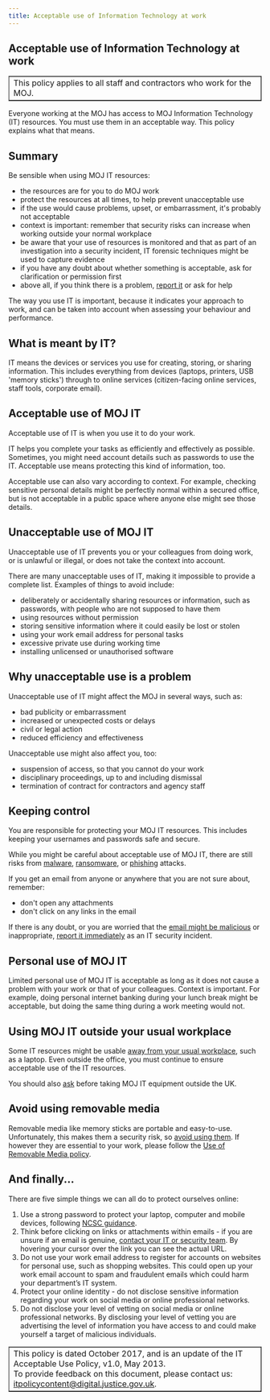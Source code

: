 ```yaml
---
title: Acceptable use of Information Technology at work
---
```


## Acceptable use of Information Technology at work

<table border='1'>
<tr>
<td>This policy applies to all staff and contractors who work for the MOJ.</td>
</tr>
</table>

Everyone working at the MOJ has access to MOJ Information Technology (IT) resources. You must use them in an acceptable way. This policy explains what that means.

## Summary

Be sensible when using MOJ IT resources:

- the resources are for you to do MOJ work
- protect the resources at all times, to help prevent unacceptable use
- if the use would cause problems, upset, or embarrassment, it's probably not acceptable
- context is important: remember that security risks can increase when working outside your normal workplace
- be aware that your use of resources is monitored and that as part of an investigation into a security incident, IT forensic techniques might be used to capture evidence
- if you have any doubt about whether something is acceptable, ask for clarification or permission first
- above all, if you think there is a problem, [report it](mailto:itservicedesk@justice.gsi.gov.uk) or ask for help

The way you use IT is important, because it indicates your approach to work, and can be taken into account when assessing your behaviour and performance.

## What is meant by IT?

IT means the devices or services you use for creating, storing, or sharing information. This includes everything from devices (laptops, printers, USB 'memory sticks') through to online services (citizen-facing online services, staff tools, corporate email).

## Acceptable use of MOJ IT

Acceptable use of IT is when you use it to do your work.

IT helps you complete your tasks as efficiently and effectively as possible. Sometimes, you might need account details such as passwords to use the IT. Acceptable use means protecting this kind of information, too.

Acceptable use can also vary according to context. For example, checking sensitive personal details might be perfectly normal within a secured office, but is not acceptable in a public space where anyone else might see those details.

## Unacceptable use of MOJ IT

Unacceptable use of IT prevents you or your colleagues from doing work, or  is unlawful or illegal, or does not take the context into account.

There are many unacceptable uses of IT, making it impossible to provide a complete list. Examples of things to avoid include:

- deliberately or accidentally sharing resources or information, such as passwords, with people who are not supposed to have them
- using resources without permission
- storing sensitive information where it could easily be lost or stolen
- using your work email address for personal tasks
- excessive private use during working time
- installing unlicensed or unauthorised software

## Why unacceptable use is a problem

Unacceptable use of IT might affect the MOJ in several ways, such as:

- bad publicity or embarrassment
- increased or unexpected costs or delays
- civil or legal action
- reduced efficiency and effectiveness

Unacceptable use might also affect you, too:

- suspension of access, so that you cannot do your work
- disciplinary proceedings, up to and including dismissal
- termination of contract for contractors and agency staff

## Keeping control

You are responsible for protecting your MOJ IT resources. This includes keeping your usernames and passwords safe and secure.

While you might be careful about acceptable use of MOJ IT, there are still risks from [malware](https://en.wikipedia.org/wiki/Malware), [ransomware](https://en.wikipedia.org/wiki/Ransomware), or [phishing](https://en.wikipedia.org/wiki/Phishing) attacks.

If you get an email from anyone or anywhere that you are not sure about, remember:

- don't open any attachments
- don't click on any links in the email

If there is any doubt, or you are worried that the [email might be malicious](https://intranet.justice.gov.uk/news/ntk-phishing-dont-take-the-bait/) or inappropriate, [report it immediately](mailto:itservicedesk@justice.gsi.gov.uk) as an IT security incident.

## Personal use of MOJ IT

Limited personal use of MOJ IT is acceptable as long as it does not cause a problem with your work or that of your colleagues. Context is important. For example, doing personal internet banking during your lunch break might be acceptable, but doing the same thing during a work meeting would not.

## Using MOJ IT outside your usual workplace

Some IT resources might be usable [away from your usual workplace](https://intranet.justice.gov.uk/documents/2015/04/remote-working-and-mobile-computing-security-guide.pdf), such as a laptop. Even outside the office, you must continue to ensure acceptable use of the IT resources.

You should also [ask](https://intranet.justice.gov.uk/guidance/security/it-computer-security/taking-it-equipment-abroad-business-or-personal/) before taking MOJ IT equipment outside the UK.

## Avoid using removable media

Removable media like memory sticks are portable and easy-to-use. Unfortunately, this makes them a security risk, so [avoid using them](https://intranet.justice.gov.uk/guidance/security/it-computer-security/removable-media/). If however they are essential to your work, please follow the [Use of Removable Media policy](https://intranet.justice.gov.uk/guidance/security/it-computer-security/removable-media/).

## And finally...

There are five simple things we can all do to protect ourselves online:

1. Use a strong password to protect your laptop, computer and mobile devices, following [NCSC guidance](https://www.cyberaware.gov.uk/passwords).
2. Think before clicking on links or attachments within emails - if you are unsure if an email is genuine, [contact your IT or security team](mailto:itservicedesk@justice.gsi.gov.uk). By hovering your cursor over the link you can see the actual URL.
3. Do not use your work email address to register for accounts on websites for personal use, such as shopping websites. This could open up your work email account to spam and fraudulent emails which could harm your department’s IT system.
4. Protect your online identity - do not disclose sensitive information regarding your work on social media or online professional networks.
5. Do not disclose your level of vetting on social media or online professional networks. By disclosing your level of vetting you are advertising the level of information you have access to and could make yourself a target of malicious individuals.

<table border='1'>
<tr>
<td>This policy is dated October 2017, and is an update of the IT Acceptable Use Policy, v1.0, May 2013.<br/>
To provide feedback on this document, please contact us: <a href="mailto:itpolicycontent@digital.justice.gov.uk?subject=acceptable-use">itpolicycontent@digital.justice.gov.uk</a>.</td>
</tr>
</table>
